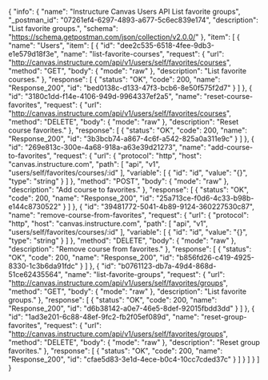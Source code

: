 {
  "info": {
    "name": "Instructure Canvas Users API List favorite groups",
    "_postman_id": "07261ef4-6297-4893-a677-5c6ec839e174",
    "description": "List favorite groups.",
    "schema": "https://schema.getpostman.com/json/collection/v2.0.0/"
  },
  "item": [
    {
      "name": "Users",
      "item": [
        {
          "id": "dee2c535-6518-4fee-9db3-e1e579d18f3e",
          "name": "list-favorite-courses",
          "request": {
            "url": "http://canvas.instructure.com/api/v1/users/self/favorites/courses",
            "method": "GET",
            "body": {
              "mode": "raw"
            },
            "description": "List favorite courses."
          },
          "response": [
            {
              "status": "OK",
              "code": 200,
              "name": "Response_200",
              "id": "bed0138c-d133-47f3-bcb6-8e50f575f2d7"
            }
          ]
        },
        {
          "id": "3180c1dd-f14e-4106-949d-9964337ef2a5",
          "name": "reset-course-favorites",
          "request": {
            "url": "http://canvas.instructure.com/api/v1/users/self/favorites/courses",
            "method": "DELETE",
            "body": {
              "mode": "raw"
            },
            "description": "Reset course favorites."
          },
          "response": [
            {
              "status": "OK",
              "code": 200,
              "name": "Response_200",
              "id": "3b3bcb74-a867-4c6f-a542-825a0a311e9c"
            }
          ]
        },
        {
          "id": "269e813c-300e-4a68-918a-a63e39d21273",
          "name": "add-course-to-favorites",
          "request": {
            "url": {
              "protocol": "http",
              "host": "canvas.instructure.com",
              "path": [
                "api",
                "v1",
                "users/self/favorites/courses/:id"
              ],
              "variable": [
                {
                  "id": "id",
                  "value": "{}",
                  "type": "string"
                }
              ]
            },
            "method": "POST",
            "body": {
              "mode": "raw"
            },
            "description": "Add course to favorites."
          },
          "response": [
            {
              "status": "OK",
              "code": 200,
              "name": "Response_200",
              "id": "25a713ce-f0d6-4c33-b98b-e144c8730522"
            }
          ]
        },
        {
          "id": "39481772-5041-4b89-9124-360227530c87",
          "name": "remove-course-from-favorites",
          "request": {
            "url": {
              "protocol": "http",
              "host": "canvas.instructure.com",
              "path": [
                "api",
                "v1",
                "users/self/favorites/courses/:id"
              ],
              "variable": [
                {
                  "id": "id",
                  "value": "{}",
                  "type": "string"
                }
              ]
            },
            "method": "DELETE",
            "body": {
              "mode": "raw"
            },
            "description": "Remove course from favorites."
          },
          "response": [
            {
              "status": "OK",
              "code": 200,
              "name": "Response_200",
              "id": "b856fd26-c419-4925-8330-1c3b6da91fdc"
            }
          ]
        },
        {
          "id": "b0761123-db7a-49d4-868d-51ce62435564",
          "name": "list-favorite-groups",
          "request": {
            "url": "http://canvas.instructure.com/api/v1/users/self/favorites/groups",
            "method": "GET",
            "body": {
              "mode": "raw"
            },
            "description": "List favorite groups."
          },
          "response": [
            {
              "status": "OK",
              "code": 200,
              "name": "Response_200",
              "id": "d6b38142-a0e7-46e5-8def-92015fbdd3dd"
            }
          ]
        },
        {
          "id": "1ad3e201-6c88-48ef-9fc2-fb2f05ef089d",
          "name": "reset-group-favorites",
          "request": {
            "url": "http://canvas.instructure.com/api/v1/users/self/favorites/groups",
            "method": "DELETE",
            "body": {
              "mode": "raw"
            },
            "description": "Reset group favorites."
          },
          "response": [
            {
              "status": "OK",
              "code": 200,
              "name": "Response_200",
              "id": "cfae5d83-3e1d-4ece-b0c4-10cc7cded37c"
            }
          ]
        }
      ]
    }
  ]
}